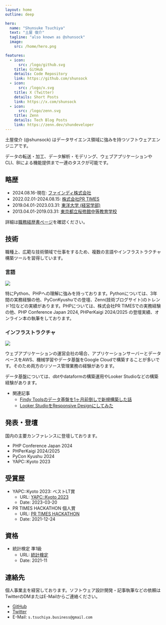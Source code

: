 ```yaml
---
layout: home
outline: deep

hero:
  name: "Shunsuke Tsuchiya"
  text: "土屋 俊介"
  tagline: "also known as @shunsock"
  image:
    src: /home/hero.png

features:
  - icon:
      src: /logo/github.svg
    title: GitHub
    details: Code Repository
    link: https://github.com/shunsock
  - icon:
      src: /logo/x.svg
    title: X (Twitter)
    details: Short Posts
    link: https://x.com/shunsock
  - icon:
      src: /logo/zenn.svg
    title: Zenn
    details: Tech Blog Posts
    link: https://zenn.dev/shundeveloper
---
```



土屋俊介 (@shunsock) はデータサイエンス領域に強みを持つソフトウェアエンジニアです。

データの転送・加工、データ解析・モデリング、ウェブアプリケーションやCLI、BIによる機能提供まで一連のタスクが可能です。

## 略歴

- 2024.08.16-現在: [ファインディ株式会社](https://findy.co.jp/)
- 2022.02.01-2024.08.15: [株式会社PR TIMES](https://prtimes.co.jp/)
- 2019.04.01-2023.03.31: [東洋大学 (経営学部)](https://www.toyo.ac.jp/)
- 2013.04.01-2019.03.31: [東京都立桜修館中等教育学校](https://www.metro.ed.jp/oshukan-s/)

詳細は[職務経歴書ページ](/profile/resume/)を確認ください。

## 技術

職種上、広範な技術領域で仕事をするため、複数の言語やインフラストラクチャ構築ツールを習得しています。

### 言語

[![](https://skillicons.dev/icons?i=python,go,php,r)](https://skillicons.dev)

特にPython、PHPへの理解に強みを持っております。Pythonについては、3年間の実務経験の他、PyConKyushuでの登壇、Zenn(技術ブログサイト)のトレンド1位などの実績があります。PHPについては、株式会社PR TIMESでの実務経験の他、PHP Conference Japan 2024, PHPerKaigi 2024/2025 の登壇実績、オンライン本の執筆をしております。

### インフラストラクチャ

[![](https://skillicons.dev/icons?i=aws,gcp,docker,terraform,nix)](https://skillicons.dev)

ウェブアプリケーションの運営会社の場合、アプリケーションサーバーとデータベースをAWS、機械学習やデータ基盤をGoogle Cloudで構築することが多いです。そのため両方のリソース管理業務の経験があります。

データ基盤については、dbtやdataformの構築運用やLooker Studioなどの構築経験があります。

- 関連記事
    - [Findy Toolsのデータ基盤を1ヶ月前倒しで新規構築した話](https://tech.findy.co.jp/entry/findy_tools_data_infrastructure_introduction)
    - [Looker StudioをResponsive Designにしてみた](https://zenn.dev/shundeveloper/articles/312dd6e7ebd457)

## 発表・登壇

国内の主要カンファレンスに登壇しております。

- PHP Conference Japan 2024
- PHPerKaigi 2024/2025
- PyCon Kyushu 2024
- YAPC::Kyoto 2023

## 受賞歴

- YAPC::Kyoto 2023: ベストLT賞
    - URL: [YAPC::Kyoto 2023](https://yapcjapan.org/2023kyoto/)
    - Date: 2023-03-20
- PR TIMES HACKATHON 個人賞 
    - URL: [PR TIMES HACKATHON](https://www.wantedly.com/projects/796082)
    - Date: 2021-12-24

## 資格

- 統計検定 準1級
    - URL: [統計検定](https://www.toukei-kentei.jp/)
    - Date: 2021-11

## 連絡先

個人事業主を経営しております。ソフトウェア設計開発・記事執筆などの依頼はTwitterのDMまたはE-Mailからご連絡ください。

- [GitHub](https://github.com/shunsock)
- [Twitter](https://twitter.com/shunsock)
- E-Mail: `s.tsuchiya.business@gmail.com`

